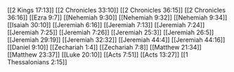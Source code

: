 [[2 Kings 17:13]]
[[2 Chronicles 33:10]]
[[2 Chronicles 36:15]]
[[2 Chronicles 36:16]]
[[Ezra 9:7]]
[[Nehemiah 9:30]]
[[Nehemiah 9:32]]
[[Nehemiah 9:34]]
[[Isaiah 30:10]]
[[Jeremiah 6:16]]
[[Jeremiah 7:13]]
[[Jeremiah 7:24]]
[[Jeremiah 7:25]]
[[Jeremiah 7:26]]
[[Jeremiah 25:3]]
[[Jeremiah 26:5]]
[[Jeremiah 29:19]]
[[Jeremiah 32:32]]
[[Jeremiah 44:4]]
[[Jeremiah 44:16]]
[[Daniel 9:10]]
[[Zechariah 1:4]]
[[Zechariah 7:8]]
[[Matthew 21:34]]
[[Matthew 23:37]]
[[Luke 20:10]]
[[Acts 7:51]]
[[Acts 13:27]]
[[1 Thessalonians 2:15]]
